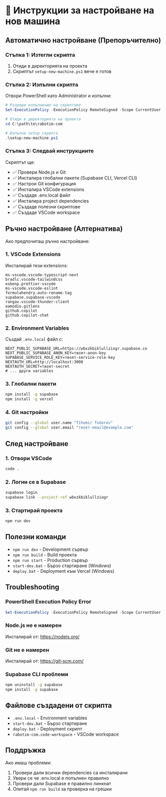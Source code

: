# 🚀 Инструкции за настройване на нов машина

## Автоматично настройване (Препоръчително)

### Стъпка 1: Изтегли скрипта
1. Отиди в директорията на проекта
2. Скриптът `setup-new-machine.ps1` вече е готов

### Стъпка 2: Изпълни скрипта
Отвори PowerShell като Administrator и изпълни:

```powershell
# Разреши изпълнение на скриптове
Set-ExecutionPolicy -ExecutionPolicy RemoteSigned -Scope CurrentUser

# Отиди в директорията на проекта
cd C:\path\to\rabotim-com

# Изпълни setup скрипта
.\setup-new-machine.ps1
```

### Стъпка 3: Следвай инструкциите
Скриптът ще:
- ✅ Провери Node.js и Git
- ✅ Инсталира глобални пакети (Supabase CLI, Vercel CLI)
- ✅ Настрои Git конфигурация
- ✅ Инсталира VSCode extensions
- ✅ Създаде .env.local файл
- ✅ Инсталира project dependencies
- ✅ Създаде полезни скриптове
- ✅ Създаде VSCode workspace

## Ръчно настройване (Алтернатива)

Ако предпочиташ ръчно настройване:

### 1. VSCode Extensions
Инсталирай тези extensions:
```
ms-vscode.vscode-typescript-next
bradlc.vscode-tailwindcss
esbenp.prettier-vscode
ms-vscode.vscode-eslint
formulahendry.auto-rename-tag
supabase.supabase-vscode
rangav.vscode-thunder-client
eamodio.gitlens
github.copilot
github.copilot-chat
```

### 2. Environment Variables
Създай `.env.local` файл с:
```env
NEXT_PUBLIC_SUPABASE_URL=https://wbxzkbiklullziogr.supabase.co
NEXT_PUBLIC_SUPABASE_ANON_KEY=твоят-anon-key
SUPABASE_SERVICE_ROLE_KEY=твоят-service-role-key
NEXTAUTH_URL=http://localhost:3000
NEXTAUTH_SECRET=твоят-secret
# ... други variables
```

### 3. Глобални пакети
```bash
npm install -g supabase
npm install -g vercel
```

### 4. Git настройки
```bash
git config --global user.name "Tihomir Todorov"
git config --global user.email "твоят-email@example.com"
```

## След настройване

### 1. Отвори VSCode
```bash
code .
```

### 2. Логни се в Supabase
```bash
supabase login
supabase link --project-ref wbxzkbiklullziogr
```

### 3. Стартирай проекта
```bash
npm run dev
```

## Полезни команди

- `npm run dev` - Development сървър
- `npm run build` - Build проекта
- `npm run start` - Production сървър
- `start-dev.bat` - Бързо стартиране (Windows)
- `deploy.bat` - Deployment към Vercel (Windows)

## Troubleshooting

### PowerShell Execution Policy Error
```powershell
Set-ExecutionPolicy -ExecutionPolicy RemoteSigned -Scope CurrentUser
```

### Node.js не е намерен
Инсталирай от: https://nodejs.org/

### Git не е намерен
Инсталирай от: https://git-scm.com/

### Supabase CLI проблеми
```bash
npm uninstall -g supabase
npm install -g supabase
```

## Файлове създадени от скрипта

- `.env.local` - Environment variables
- `start-dev.bat` - Бързо стартиране
- `deploy.bat` - Deployment скрипт
- `rabotim-com.code-workspace` - VSCode workspace

## Поддръжка

Ако имаш проблеми:
1. Провери дали всички dependencies са инсталирани
2. Увери се че .env.local е попълнен правилно
3. Провери дали Supabase е правилно линкнат
4. Опитай `npm run build` за проверка на грешки



